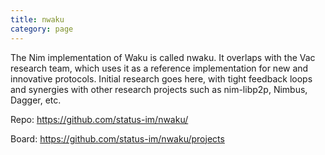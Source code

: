 ```yaml
---
title: nwaku
category: page
---
```


The Nim implementation of Waku is called nwaku. It overlaps with the Vac research team, which uses it as a reference implementation for new and innovative protocols. Initial research goes here, with tight feedback loops and synergies with other research projects such as nim-libp2p, Nimbus, Dagger, etc.

Repo: https://github.com/status-im/nwaku/

Board: https://github.com/status-im/nwaku/projects